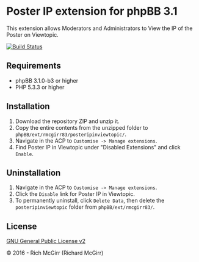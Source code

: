 # Poster IP extension for phpBB 3.1

This extension allows Moderators and Administrators to View the IP of the Poster on Viewtopic.

[![Build Status](https://travis-ci.org/RMcGirr83/phpBB-3.1-posteripinviewtopic.svg?branch=master)](https://travis-ci.org/RMcGirr83/phpBB-3.1-posteripinviewtopic)

## Requirements
* phpBB	3.1.0-b3 or higher
* PHP 5.3.3 or higher

## Installation
1. Download the repository ZIP and unzip it.
2. Copy the entire contents from the unzipped folder to `phpBB/ext/rmcgirr83/posteripinviewtopic/`.
3. Navigate in the ACP to `Customise -> Manage extensions`.
4. Find Poster IP in Viewtopic under "Disabled Extensions" and click `Enable`.

## Uninstallation
1. Navigate in the ACP to `Customise -> Manage extensions`.
2. Click the `Disable` link for Poster IP in Viewtopic.
3. To permanently uninstall, click `Delete Data`, then delete the `posteripinviewtopic` folder from `phpBB/ext/rmcgirr83/`.

## License
[GNU General Public License v2](http://opensource.org/licenses/GPL-2.0)

© 2016 - Rich McGirr (Richard McGirr)
